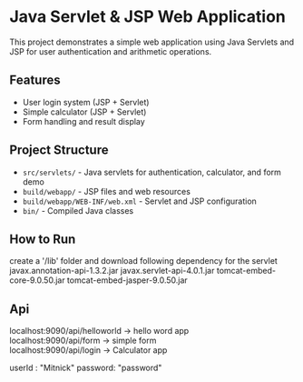 # Java Servlet & JSP Web Application

This project demonstrates a simple web application using Java Servlets and JSP for user authentication and arithmetic operations.

## Features
- User login system (JSP + Servlet)
- Simple calculator (JSP + Servlet)
- Form handling and result display

## Project Structure
- `src/servlets/` - Java servlets for authentication, calculator, and form demo
- `build/webapp/` - JSP files and web resources
- `build/webapp/WEB-INF/web.xml` - Servlet and JSP configuration
- `bin/` - Compiled Java classes

## How to Run
create a '/lib' folder and download following dependency for the servlet
javax.annotation-api-1.3.2.jar
javax.servlet-api-4.0.1.jar
tomcat-embed-core-9.0.50.jar
tomcat-embed-jasper-9.0.50.jar

## Api
localhost:9090/api/helloworld -> hello word app <br>
localhost:9090/api/form -> simple form <br>
localhost:9090/api/login -> Calculator app <br>

userId : "Mitnick"
password: "password"
